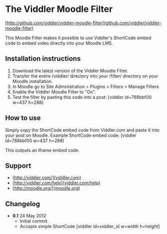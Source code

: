 # The Viddler Moodle Filter
[http://github.com/viddler/viddler-moodle-filter](github.com/viddler/viddler-moodle-filter)

This Moodle Filter makes it possible to use Viddler's ShortCode embed code to embed video directly into your Moodle LMS.

## Installation instructions

1. Download the latest version of the Viddler Moodle Filter.
2. Transfer the entire /viddler/ directory into your /filter/ directory on your Moodle installation.
3. In Moodle go to Site Administration > Plugins > Filters > Manage Filters
4. Enable the Viddler Moodle Filter to "On".
5. Test the filter by pasting this code into a post: [viddler id=788bbf00 w=437 h=288]

## How to use

Simply copy the ShortCode embed code from Viddler.com and paste it into your post on Moodle. Example ShortCode embed code: [viddler id=788bbf00 w=437 h=288]

This outputs an iframe embed code.

## Support

- [http://viddler.com/](viddler.com)
- [http://viddler.com/help](viddler.com/help)
- [http://moodle.org/](moodle.org)

## Changelog

- **0.1** 24 May 2012
  - Initial commit.
  - Accepts simple ShortCode [viddler id=viddler_id w=width h=height]